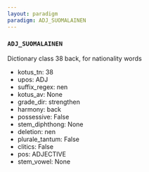 ```yaml
---
layout: paradigm
paradigm: ADJ_SUOMALAINEN
---
```

### ` ADJ_SUOMALAINEN `

Dictionary class 38 back, for nationality words
* kotus_tn: 38
* upos: ADJ
* suffix_regex: nen
* kotus_av: None
* grade_dir: strengthen
* harmony: back
* possessive: False
* stem_diphthong: None
* deletion: nen
* plurale_tantum: False
* clitics: False
* pos: ADJECTIVE
* stem_vowel: None
